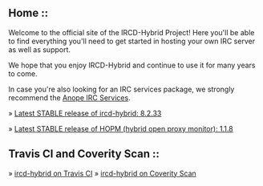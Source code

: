 ## Home ::

Welcome to the official site of the IRCD-Hybrid Project! Here you'll be able to find everything you'll need to get started in hosting your own IRC server as well as support.

We hope that you enjoy IRCD-Hybrid and continue to use it for many years to come.

In case you're also looking for an IRC services package, we strongly recommend the [Anope IRC Services](https://www.anope.org/).

&raquo; [Latest STABLE release of ircd-hybrid: 8.2.33](downloads.html)
<!--            &raquo; [Latest BETA release of ircd-hybrid: 8.2.0rc2](downloads.html)    -->

&raquo; [Latest STABLE release of HOPM (hybrid open proxy monitor): 1.1.8](downloads.html)
<!--            &raquo; [Latest BETA release of HOPM (hybrid open proxy monitor): 1.1.0beta1](downloads.html)    -->

## Travis CI and Coverity Scan ::

&raquo; [ircd-hybrid on Travis CI](https://travis-ci.org/ircd-hybrid/ircd-hybrid)
&raquo; [ircd-hybrid on Coverity Scan](https://scan.coverity.com/projects/1086)
